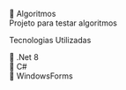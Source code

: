 📌 Algoritmos  
Projeto para testar algoritmos

Tecnologias Utilizadas  

🔹 .Net 8  
🔹 C#  
🔹 WindowsForms  
